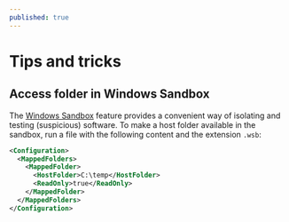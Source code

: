 ```yaml
---
published: true
---
```

# Tips and tricks

## Access folder in Windows Sandbox
The [Windows Sandbox](https://learn.microsoft.com/en-us/windows/security/application-security/application-isolation/windows-sandbox/) feature provides a convenient way of isolating and testing (suspicious) software. To make a host folder available in the sandbox, run a file with the following content and the extension `.wsb`:
```xml
<Configuration>
  <MappedFolders>
    <MappedFolder>
      <HostFolder>C:\temp</HostFolder>
      <ReadOnly>true</ReadOnly>
    </MappedFolder>
  </MappedFolders>
</Configuration>
```